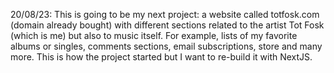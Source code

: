 20/08/23: This is going to be my next project: a website called totfosk.com (domain already bought) with different sections related to the artist Tot Fosk (which is me) but also to music itself. For example, lists of my favorite albums or singles, comments sections, email subscriptions, store and many more. This is how the project started but I want to re-build it with NextJS.